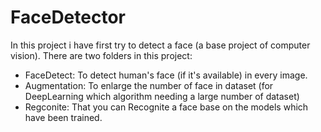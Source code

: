 # FaceDetector
In this project i have first try to detect a face (a base project of computer vision).
There are two folders in this project:
  * FaceDetect: To detect human's face (if it's available) in every image.
  * Augmentation: To enlarge the number of face in dataset (for DeepLearning which algorithm needing a large number of dataset)
  * Regconite: That you can Recognite a face base on the models which have been trained.
 

